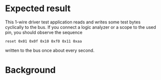 Expected result
===============
This 1-wire driver test application reads and writes some test bytes cyclically
to the bus. If you connect a logic analyzer or a scope to the used pin, you
should observe the sequence
```
reset 0x01 0x0f 0x10 0xf0 0x11 0xaa
```
written to the bus once about every second.

Background
==========

